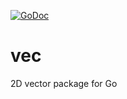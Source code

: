 [![GoDoc](https://godoc.org/github.com/setanarut/vec?status.svg)](https://pkg.go.dev/github.com/setanarut/vec)

# vec

2D vector package for Go
